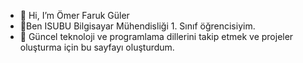 - 👋 Hi, I’m Ömer Faruk Güler
- 👀Ben ISUBU  Bilgisayar Mühendisliği 1. Sınıf öğrencisiyim.
- 🌱 Güncel teknoloji ve programlama dillerini takip etmek ve projeler oluşturma için bu sayfayı oluşturdum.

<!---
farukomerg/farukomerg is a ✨ special ✨ repository because its `README.md` (this file) appears on your GitHub profile.
You can click the Preview link to take a look at your changes.
--->
